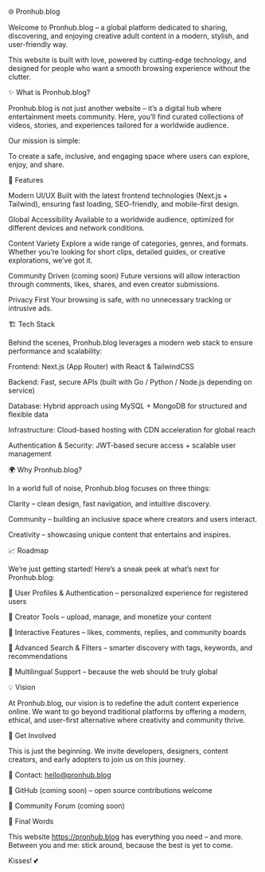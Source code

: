 🌐 Pronhub.blog

Welcome to Pronhub.blog
 – a global platform dedicated to sharing, discovering, and enjoying creative adult content in a modern, stylish, and user-friendly way.

This website is built with love, powered by cutting-edge technology, and designed for people who want a smooth browsing experience without the clutter.

✨ What is Pronhub.blog?

Pronhub.blog is not just another website – it’s a digital hub where entertainment meets community.
Here, you’ll find curated collections of videos, stories, and experiences tailored for a worldwide audience.

Our mission is simple:

To create a safe, inclusive, and engaging space where users can explore, enjoy, and share.

🚀 Features

Modern UI/UX
Built with the latest frontend technologies (Next.js + Tailwind), ensuring fast loading, SEO-friendly, and mobile-first design.

Global Accessibility
Available to a worldwide audience, optimized for different devices and network conditions.

Content Variety
Explore a wide range of categories, genres, and formats. Whether you’re looking for short clips, detailed guides, or creative explorations, we’ve got it.

Community Driven (coming soon)
Future versions will allow interaction through comments, likes, shares, and even creator submissions.

Privacy First
Your browsing is safe, with no unnecessary tracking or intrusive ads.

🏗️ Tech Stack

Behind the scenes, Pronhub.blog leverages a modern web stack to ensure performance and scalability:

Frontend: Next.js (App Router) with React & TailwindCSS

Backend: Fast, secure APIs (built with Go / Python / Node.js depending on service)

Database: Hybrid approach using MySQL + MongoDB for structured and flexible data

Infrastructure: Cloud-based hosting with CDN acceleration for global reach

Authentication & Security: JWT-based secure access + scalable user management

🌍 Why Pronhub.blog?

In a world full of noise, Pronhub.blog focuses on three things:

Clarity – clean design, fast navigation, and intuitive discovery.

Community – building an inclusive space where creators and users interact.

Creativity – showcasing unique content that entertains and inspires.

📈 Roadmap

We’re just getting started!
Here’s a sneak peek at what’s next for Pronhub.blog:

🔹 User Profiles & Authentication – personalized experience for registered users

🔹 Creator Tools – upload, manage, and monetize your content

🔹 Interactive Features – likes, comments, replies, and community boards

🔹 Advanced Search & Filters – smarter discovery with tags, keywords, and recommendations

🔹 Multilingual Support – because the web should be truly global

💡 Vision

At Pronhub.blog, our vision is to redefine the adult content experience online.
We want to go beyond traditional platforms by offering a modern, ethical, and user-first alternative where creativity and community thrive.

🤝 Get Involved

This is just the beginning. We invite developers, designers, content creators, and early adopters to join us on this journey.

📧 Contact: hello@pronhub.blog

🐙 GitHub (coming soon) – open source contributions welcome

💬 Community Forum (coming soon)

💋 Final Words

This website https://pronhub.blog
 has everything you need – and more.
Between you and me: stick around, because the best is yet to come.

Kisses! 💕
